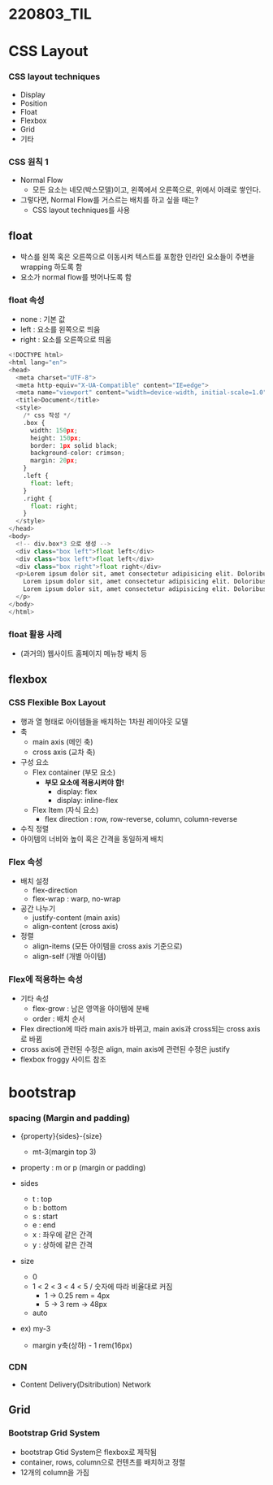 # 220803_TIL

# CSS Layout

### CSS layout techniques

- Display
- Position
- Float
- Flexbox
- Grid
- 기타

### CSS 원칙 1

- Normal Flow
  - 모든 요소는 네모(박스모델)이고, 왼쪽에서 오른쪽으로, 위에서 아래로 쌓인다.
- 그렇다면, Normal Flow를 거스르는 배치를 하고 싶을 때는?
  - CSS layout techniques를 사용

## float

- 박스를 왼쪽 혹은 오른쪽으로 이동시켜 텍스트를 포함한 인라인 요소들이 주변을 wrapping 하도록 함
- 요소가 normal flow를 벗어나도록 함

### float 속성

- none : 기본 값
- left : 요소를 왼쪽으로 띄움
- right : 요소를 오른쪽으로 띄움

```python
<!DOCTYPE html>
<html lang="en">
<head>
  <meta charset="UTF-8">
  <meta http-equiv="X-UA-Compatible" content="IE=edge">
  <meta name="viewport" content="width=device-width, initial-scale=1.0">
  <title>Document</title>
  <style>
    /* css 작성 */
    .box {
      width: 150px;
      height: 150px;
      border: 1px solid black;
      background-color: crimson;
      margin: 20px;
    }
    .left {
      float: left;
    }
    .right {
      float: right;
    }
  </style>
</head>
<body>
  <!-- div.box*3 으로 생성 -->
  <div class="box left">float left</div>
  <div class="box left">float left</div>
  <div class="box right">float right</div>
  <p>Lorem ipsum dolor sit, amet consectetur adipisicing elit. Doloribus veritatis itaque exercitationem quia delectus consequuntur suscipit provident tempora reprehenderit animi ullam praesentium quos in iure qui, facilis natus. Atque, nisi?
    Lorem ipsum dolor sit, amet consectetur adipisicing elit. Doloribus veritatis itaque exercitationem quia delectus consequuntur suscipit provident tempora reprehenderit animi ullam praesentium quos in iure qui, facilis natus. Atque, nisi?
    Lorem ipsum dolor sit, amet consectetur adipisicing elit. Doloribus veritatis itaque exercitationem quia delectus consequuntur suscipit provident tempora reprehenderit animi ullam praesentium quos in iure qui, facilis natus. Atque, nisi?
  </p>
</body>
</html>
```

### float 활용 사례

- (과거의) 웹사이트 홈페이지 메뉴창 배치 등

## flexbox

### CSS Flexible Box Layout

- 행과 열 형태로 아이템들을 배치하는 1차원 레이아웃 모델
- 축
  - main axis (메인 축)
  - cross axis (교차 축)
- 구성 요소
  - Flex container (부모 요소)
    - **부모 요소에 적용시켜야 함!**
      - display: flex
      - display: inline-flex
  - Flex Item (자식 요소)
    - flex direction : row, row-reverse, column, column-reverse
- 수직 정렬
- 아이템의 너비와 높이 혹은 간격을 동일하게 배치

### Flex 속성

- 배치 설정
  - flex-direction
  - flex-wrap : warp, no-wrap
- 공간 나누기
  - justify-content (main axis)
  - align-content (cross axis)
- 정렬
  - align-items (모든 아이템을 cross axis 기준으로)
  - align-self (개별 아이템)

### Flex에 적용하는 속성

- 기타 속성
  - flex-grow : 남은 영역을 아이템에 분배
  - order : 배치 순서
- Flex direction에 따라 main axis가 바뀌고, main axis과 cross되는 cross axis로 바뀜
- cross axis에 관련된 수정은 align, main axis에 관련된 수정은 justify
- flexbox froggy 사이트 참조

# bootstrap

### spacing (Margin and padding)

- {property}{sides}-{size}
  
  - mt-3(margin top 3)

- property : m or p (margin or padding)

- sides
  
  - t : top
  - b : bottom
  - s : start
  - e : end
  - x : 좌우에 같은 간격
  - y : 상하에 같은 간격

- size
  
  - 0
  - 1 < 2 < 3 < 4 < 5 / 숫자에 따라 비율대로 커짐
    - 1 → 0.25 rem = 4px
    - 5 → 3 rem → 48px
  - auto

- ex) my-3
  
  - margin y축(상하) - 1 rem(16px)

### CDN

- Content Delivery(Dsitribution) Network

## Grid

### Bootstrap Grid System

- bootstrap Gtid System은 flexbox로 제작됨
- container, rows, column으로 컨텐츠를 배치하고 정렬
- 12개의 column을 가짐
